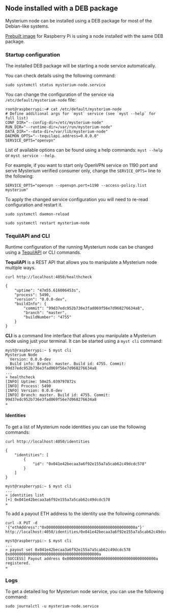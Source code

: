 ## Node installed with a DEB package
Mysterium node can be installed using a DEB package for most of the Debian-like systems.

[Prebuilt image](/user-guide/installation/#running-mysterium-node-on-a-raspberry-pi) for Raspberry Pi is using a node installed with the same DEB package.

### Startup configuration
The installed DEB package will be starting a node service automatically.

You can check details using the following command:

```
sudo systemctl status mysterium-node.service
```

You can change the configuration of the service via `/etc/default/mysterium-node` file:

```
root@raspberrypi:~# cat /etc/default/mysterium-node
# Define additional args for `myst` service (see `myst --help` for full list)
CONF_DIR="--config-dir=/etc/mysterium-node"
RUN_DIR="--runtime-dir=/var/run/mysterium-node"
DATA_DIR="--data-dir=/var/lib/mysterium-node"
DAEMON_OPTS="--tequilapi.address=0.0.0.0"
SERVICE_OPTS="openvpn"
```

List of available options can be found using a help commands: `myst --help` or `myst service --help`.

For example, if you want to start only OpenVPN service on 1190 port and serve Mysterium verified consumer only, change the `SERVICE_OPTS=` line to the following:

```
SERVICE_OPTS="openvpn --openvpn.port=1190 --access-policy.list mysterium"
```

To apply the changed service configuration you will need to re-read configuration and restart it.

```
sudo systemctl daemon-reload
```

```
sudo systemctl restart mysterium-node
```

### TequilAPI and CLI
Runtime configuration of the running Mysterium node can be changed using a [TequilAPI](https://tequilapi.mysterium.network/) or CLI commands.

**TequilAPI** is a REST API that allows you to manipulate a Mysterium node multiple ways.

```
curl http://localhost:4050/healthcheck

{
    "uptime": "47m55.616006453s",
    "process": 5490,
    "version": "0.0.0-dev",
    "buildInfo": {
        "commit": "99d37edc952b736e3fad069f56e7d968276634a8",
        "branch": "master",
        "buildNumber": "4755"
    }
}
```

**CLI** is a command line interface that allows you manipulate a Mysterium node using just your terminal.
It can be started using a `myst cli` command:

```
myst@raspberrypi:~ $ myst cli
Mysterium Node
  Version: 0.0.0-dev
  Build info: Branch: master. Build id: 4755. Commit: 99d37edc952b736e3fad069f56e7d968276634a8
...
» healthcheck
[INFO] Uptime: 50m25.039797872s
[INFO] Process: 5490
[INFO] Version: 0.0.0-dev
[INFO] Branch: master. Build id: 4755. Commit: 99d37edc952b736e3fad069f56e7d968276634a8
»
```

#### Identities

To get a list of Mysterium node identities you can use the following commands:

```
curl http://localhost:4050/identities

{
    "identities": [
        {
            "id": "0x041e42becaa3a6f92e155a7a5cab62c49dcdc578"
        }
    ]
}
```

```
myst@raspberrypi:~ $ myst cli
...
» identities list
[+] 0x041e42becaa3a6f92e155a7a5cab62c49dcdc578
»
```

To add a payout ETH address to the identity use the following commands:

```
curl -X PUT -d '{"ethAddress":"0x000000000000000000000000000000000000000a"}' http://localhost:4050/identities/0x041e42becaa3a6f92e155a7a5cab62c49dcdc578/payout
```

```
myst@raspberrypi:~ $ myst cli
...
» payout set 0x041e42becaa3a6f92e155a7a5cab62c49dcdc578 0x000000000000000000000000000000000000000a
[SUCCESS] Payout address 0x000000000000000000000000000000000000000a registered.
»
```

### Logs

To get a detailed log for Mysterium node service, you can use the following command:

```
sudo journalctl -u mysterium-node.service
```
